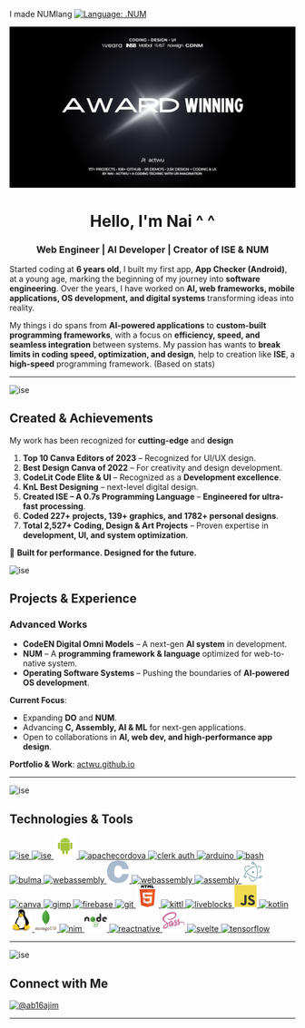 I made NUMlang [![Language: .NUM](https://img.shields.io/badge/language-.NUMlang-purple)](https://iselang.github.io/num/)

![](/banner.jpg)

<h1 align="center">Hello, I'm Nai ^ ^</h1>
<h3 align="center">Web Engineer | AI Developer | Creator of ISE & NUM</h3>

Started coding at **6 years old**, I built my first app, **App Checker (Android)**, at a young age, marking the beginning of my journey into **software engineering**. Over the years, I have worked on **AI, web frameworks, mobile applications, OS development, and digital systems** transforming ideas into reality.  

My things i do spans from **AI-powered applications** to **custom-built programming frameworks**, with a focus on **efficiency, speed, and seamless integration** between systems. My passion has wants to **break limits in coding speed, optimization, and design**, help to creation like **ISE**, a **high-speed** programming framework. (Based on stats)

---

<img src="https://ise.web.app/icon/1.png" alt="ise" width="40" height="40"/>

## Created & Achievements  
My work has been recognized for **cutting-edge** and **design**

1. **Top 10 Canva Editors of 2023** – Recognized for UI/UX design.  
2. **Best Design Canva of 2022** – For creativity and design development.  
3. **CodeLit Code Elite & UI** – Recognized as a **Development excellence**.  
4. **KnL Best Designing** – next-level digital design.  
5. **Created ISE – A 0.7s Programming Language** – **Engineered for ultra-fast processing**.  
6. **Coded 227+ projects, 139+ graphics, and 1782+ personal designs**.  
7. **Total 2,527+ Coding, Design & Art Projects** – Proven expertise in **development, UI, and system optimization**.  

🔹 **Built for performance. Designed for the future.**


<img src="https://ise.web.app/icon/2.png" alt="ise" width="40" height="40"/>

## Projects & Experience  
### Advanced Works
- **CodeEN Digital Omni Models** – A next-gen **AI system** in development.  
- **NUM** – A **programming framework & language** optimized for web-to-native system.
- **Operating Software Systems** – Pushing the boundaries of **AI-powered OS development**.  

**Current Focus**:  
- Expanding **DO** and **NUM**.  
- Advancing **C, Assembly, AI & ML** for next-gen applications.  
- Open to collaborations in **AI, web dev, and high-performance app design**.  

**Portfolio & Work**: [actwu.github.io](https://actwu.github.io)  

---

<img src="https://ise.web.app/icon/3.png" alt="ise" width="40" height="40"/>

## Technologies & Tools  
<p align="left">
<a href="https://ise.web.app" target="_blank" rel="noreferrer"> <img src="https://ise.web.app/icon/1.png" alt="ise" width="40" height="40"/> </a>
<a href="https://iselang.github.io/num" target="_blank" rel="noreferrer"> <img src="https://ise.web.app/fa/3.png" alt="ise" width="40" height="40"/> </a><a href="https://developer.android.com" target="_blank" rel="noreferrer"> <img src="https://raw.githubusercontent.com/devicons/devicon/master/icons/android/android-original-wordmark.svg" alt="android" width="40" height="40"/> </a>
<a href="https://cordova.apache.org/" target="_blank" rel="noreferrer"> <img src="https://www.vectorlogo.zone/logos/apache_cordova/apache_cordova-icon.svg" alt="apachecordova" width="40" height="40"/> </a>
<a href="https://clerk.com" target="_blank" rel="noreferrer">
  <img src="https://encrypted-tbn0.gstatic.com/images?q=tbn:ANd9GcSLefVjZLnEp6BMQLu2S7hZotkkDpGscmYufO3zt8ELIzx8gjGpq4LALTs&s=10" alt="clerk auth" width="40" height="40"/>
</a>
<a href="https://www.arduino.cc/" target="_blank" rel="noreferrer"> <img src="https://cdn.worldvectorlogo.com/logos/arduino-1.svg" alt="arduino" width="40" height="40"/> </a>
<a href="https://www.gnu.org/software/bash/" target="_blank" rel="noreferrer"> <img src="https://preview.redd.it/i-made-a-frontal-version-of-the-bash-icon-for-better-v0-a3s16nut3ylc1.png?auto=webp&s=bd8de3f7a1e2eb3cab88b15388b0f635f9ae1300" alt="bash" width="40" height="40"/> </a>
<a href="https://bulma.io/" target="_blank" rel="noreferrer"> <img src="https://raw.githubusercontent.com/gilbarbara/logos/804dc257b59e144eaca5bc6ffd16949752c6f789/logos/bulma.svg" alt="bulma" width="40" height="40"/> </a>
<a href="https://nextjs.org/" target="_blank" rel="noreferrer">
  <img src="https://encrypted-tbn0.gstatic.com/images?q=tbn:ANd9GcT-8_YuI-40uCn2rzzrmifB-AQfdFuX0xsGvA&s" alt="webassembly" width="40" height="40"/>
</a>
<a href="https://www.cprogramming.com/" target="_blank" rel="noreferrer"> <img src="https://raw.githubusercontent.com/devicons/devicon/master/icons/c/c-original.svg" alt="c" width="40" height="40"/> </a>
<a href="https://webassembly.org/" target="_blank" rel="noreferrer">
<img src="https://encrypted-tbn0.gstatic.com/images?q=tbn:ANd9GcRaBc5WYokPoUQBFQGrI3bakJftl24F0MwsNPry4bXruA&s" alt="webassembly" width="40" height="40"/>
</a>
<a href="https://en.wikipedia.org/wiki/Assembly_language" target="_blank" rel="noreferrer">
  <img src="https://encrypted-tbn0.gstatic.com/images?q=tbn:ANd9GcSAlQmMh6BmX_vfpaJ7ee0tINfhtrZRYVMNln48jn-czQ&s" alt="assembly" width="40" height="40"/>
</a>
<a href="https://www.electronjs.org" target="_blank" rel="noreferrer"> <img src="https://raw.githubusercontent.com/devicons/devicon/master/icons/electron/electron-original.svg" alt="electron" width="40" height="40"/> </a>
<a href="https://canva.com" target="_blank" rel="noreferrer"> <img src="https://images-eds-ssl.xboxlive.com/image?url=4rt9.lXDC4H_93laV1_eHM0OYfiFeMI2p9MWie0CvL99U4GA1gf6_kayTt_kBblFwHwo8BW8JXlqfnYxKPmmBb8YkqrmoFjcMUJULGOJelB2xofORzok428pzl5FOCZ1jR6d6AlsapO6I1.UnqojcWdNNZUQOxtY.YjIfJF3TqY-&format=source" alt="canva" width="40" height="40"/> </a>
<a href="https://www.gimp.com/" target="_blank" rel="noreferrer"> <img src="https://camo.githubusercontent.com/01bfa5e6c4e40e46fdf54c2104633159b610097febd6651e73c928032f1b1f98/68747470733a2f2f75706c6f61642e77696b696d656469612e6f72672f77696b6970656469612f636f6d6d6f6e732f342f34352f5468655f47494d505f69636f6e5f2d5f676e6f6d652e737667" alt="gimp" width="40" height="40"/> </a>
<a href="https://firebase.google.com/" target="_blank" rel="noreferrer"> <img src="https://www.vectorlogo.zone/logos/firebase/firebase-icon.svg" alt="firebase" width="40" height="40"/> </a>
<a href="https://git-scm.com/" target="_blank" rel="noreferrer"> <img src="https://www.vectorlogo.zone/logos/git-scm/git-scm-icon.svg" alt="git" width="40" height="40"/> </a>
<a href="https://www.w3.org/html/" target="_blank" rel="noreferrer"> <img src="https://raw.githubusercontent.com/devicons/devicon/master/icons/html5/html5-original-wordmark.svg" alt="html5" width="40" height="40"/> </a>
<a href="https://kittl.com" target="_blank" rel="noreferrer"> <img src="https://encrypted-tbn0.gstatic.com/images?q=tbn:ANd9GcTTx91DsVv0YklYYW7KLjRsgDGOBcX42W3IUlSi2bNBZTjDByZ5PHW2n7GN&s=10" alt="kittl" width="40" height="40"/> </a>
<a href="https://liveblocks.io" target="_blank" rel="noreferrer"> <img src="https://encrypted-tbn0.gstatic.com/images?q=tbn:ANd9GcSHk9glSkILQejIVnz8auXzE0bRYJGgg2fO9l0y1wq9RifW6CfP1pWmZjQ&s=10" alt="liveblocks" width="40" height="40"/> </a>
<a href="https://developer.mozilla.org/en-US/docs/Web/JavaScript" target="_blank" rel="noreferrer"> <img src="https://raw.githubusercontent.com/devicons/devicon/master/icons/javascript/javascript-original.svg" alt="javascript" width="40" height="40"/> </a>
<a href="https://kotlinlang.org" target="_blank" rel="noreferrer"> <img src="https://www.vectorlogo.zone/logos/kotlinlang/kotlinlang-icon.svg" alt="kotlin" width="40" height="40"/> </a>
<a href="https://www.linux.org/" target="_blank" rel="noreferrer"> <img src="https://raw.githubusercontent.com/devicons/devicon/master/icons/linux/linux-original.svg" alt="linux" width="40" height="40"/> </a>
<a href="https://www.mongodb.com/" target="_blank" rel="noreferrer"> <img src="https://raw.githubusercontent.com/devicons/devicon/master/icons/mongodb/mongodb-original-wordmark.svg" alt="mongodb" width="40" height="40"/> </a>
<a href="https://nim-lang.org/" target="_blank" rel="noreferrer"> <img src="https://www.vectorlogo.zone/logos/nim-lang/nim-lang-icon.svg" alt="nim" width="40" height="40"/> </a>
<a href="https://nodejs.org" target="_blank" rel="noreferrer"> <img src="https://raw.githubusercontent.com/devicons/devicon/master/icons/nodejs/nodejs-original-wordmark.svg" alt="nodejs" width="40" height="40"/> </a>
<a href="https://reactnative.dev/" target="_blank" rel="noreferrer"> <img src="https://reactnative.dev/img/header_logo.svg" alt="reactnative" width="40" height="40"/> </a>
<a href="https://sass-lang.com" target="_blank" rel="noreferrer"> <img src="https://raw.githubusercontent.com/devicons/devicon/master/icons/sass/sass-original.svg" alt="sass" width="40" height="40"/> </a>
<a href="https://svelte.dev" target="_blank" rel="noreferrer"> <img src="https://upload.wikimedia.org/wikipedia/commons/1/1b/Svelte_Logo.svg" alt="svelte" width="40" height="40"/> </a>
<a href="https://www.tensorflow.org" target="_blank" rel="noreferrer"> <img src="https://www.vectorlogo.zone/logos/tensorflow/tensorflow-icon.svg" alt="tensorflow" width="40" height="40"/> </a>
</p>

---

<img src="https://ise.web.app/icon/5.png" alt="ise" width="40" height="40"/>

## Connect with Me  
<p align="left">
<a href="https://twitter.com/ab16ajim" target="_blank"><img src="https://raw.githubusercontent.com/rahuldkjain/github-profile-readme-generator/master/src/images/icons/Social/twitter.svg" alt="@ab16ajim" height="30" width="40"/></a>
</p>

---
